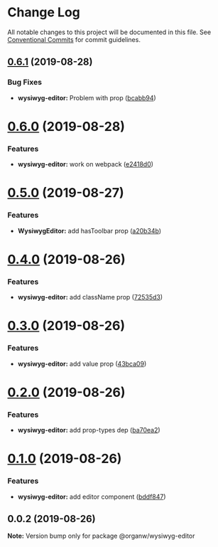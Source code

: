 # Change Log

All notable changes to this project will be documented in this file.
See [Conventional Commits](https://conventionalcommits.org) for commit guidelines.

## [0.6.1](https://github.com/organw/organw-react/compare/@organw/wysiwyg-editor@0.6.0...@organw/wysiwyg-editor@0.6.1) (2019-08-28)


### Bug Fixes

* **wysiwyg-editor:** Problem with prop ([bcabb94](https://github.com/organw/organw-react/commit/bcabb94))





# [0.6.0](https://github.com/organw/organw-react/compare/@organw/wysiwyg-editor@0.5.0...@organw/wysiwyg-editor@0.6.0) (2019-08-28)


### Features

* **wysiwyg-editor:** work on webpack ([e2418d0](https://github.com/organw/organw-react/commit/e2418d0))





# [0.5.0](https://github.com/organw/organw-react/compare/@organw/wysiwyg-editor@0.4.0...@organw/wysiwyg-editor@0.5.0) (2019-08-27)


### Features

* **WysiwygEditor:** add hasToolbar prop ([a20b34b](https://github.com/organw/organw-react/commit/a20b34b))





# [0.4.0](https://github.com/organw/organw-react/compare/@organw/wysiwyg-editor@0.3.0...@organw/wysiwyg-editor@0.4.0) (2019-08-26)


### Features

* **wysiwyg-editor:** add className prop ([72535d3](https://github.com/organw/organw-react/commit/72535d3))





# [0.3.0](https://github.com/organw/organw-react/compare/@organw/wysiwyg-editor@0.2.0...@organw/wysiwyg-editor@0.3.0) (2019-08-26)


### Features

* **wysiwyg-editor:** add value prop ([43bca09](https://github.com/organw/organw-react/commit/43bca09))





# [0.2.0](https://github.com/organw/organw-react/compare/@organw/wysiwyg-editor@0.1.0...@organw/wysiwyg-editor@0.2.0) (2019-08-26)


### Features

* **wysiwyg-editor:** add prop-types dep ([ba70ea2](https://github.com/organw/organw-react/commit/ba70ea2))





# [0.1.0](https://github.com/organw/organw-react/compare/@organw/wysiwyg-editor@0.0.2...@organw/wysiwyg-editor@0.1.0) (2019-08-26)


### Features

* **wysiwyg-editor:** add editor component ([bddf847](https://github.com/organw/organw-react/commit/bddf847))





## 0.0.2 (2019-08-26)

**Note:** Version bump only for package @organw/wysiwyg-editor
